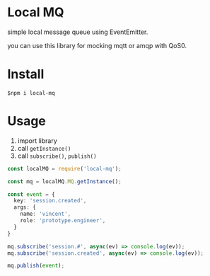 # Local MQ

simple local message queue using EventEmitter.

you can use this library for mocking mqtt or amqp with QoS0.

# Install

`$npm i local-mq`

# Usage

1. import library
2. call `getInstance()`
3. call `subscribe()`, `publish()`

```typescript
const localMQ = require('local-mq');

const mq = localMQ.MQ.getInstance();

const event = {
  key: 'session.created',
  args: {
    name: 'vincent',
    role: 'prototype.engineer',
  }
}

mq.subscribe('session.#', async(ev) => console.log(ev));
mq.subscribe('session.created', async(ev) => console.log(ev));

mq.publish(event);
```
